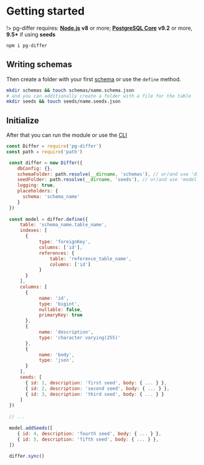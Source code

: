 # Getting started

!> pg-differ requires: **[Node.js](https://nodejs.org/)** **v8** or more; **[PostgreSQL Core](https://www.postgresql.org/download/)** **v9.2** or more, **9.5+** if using **seeds**

```bash
npm i pg-differ
```

## Writing schemas

Then create a folder with your first [schema](schemas.md) or use the `define` method.

```bash
mkdir schemas && touch schemas/name.schema.json
# and you can additionally create a folder with a file for the table
mkdir seeds && touch seeds/name.seeds.json
```

## Initialize

After that you can run the module or use the [CLI](cli.md)

```javascript
const Differ = require('pg-differ')
const path = require('path')

 const differ = new Differ({
    dbConfig: {},
    schemaFolder: path.resolve(__dirname, 'schemas'), // or/and use 'differ.define' method to add model,
    seedFolder: path.resolve(__dirname, 'seeds'), // or/and use 'model.addSeeds' method,
    logging: true,
    placeholders: {
      schema: 'schema_name'
    }
 })
 
 const model = differ.define({
     table: 'schema_name.table_name',
     indexes: [
       {
            type: 'foreignKey',
            columns: ['id'],
            references: {
                table: 'reference_table_name',
                columns: ['id']
            }
       }
     ],
     columns: [
       {
            name: 'id',
            type: 'bigint',
            nullable: false,
            primaryKey: true
       },
       {
            name: 'description',
            type: 'character varying(255)'
       },
       {
            name: 'body',
            type: 'json',
       }
     ],
     seeds: [
       { id: 1, description: 'first seed', body: { ... } },
       { id: 2, description: 'second seed', body: { ... } },
       { id: 3, description: 'third seed', body: { ... } }
     ]
 })
 
 // ...
 
 model.addSeeds([
    { id: 4, description: 'fourth seed', body: { ... } },
    { id: 5, description: 'fifth seed', body: { ... } },
 ])
 
 differ.sync()
```
